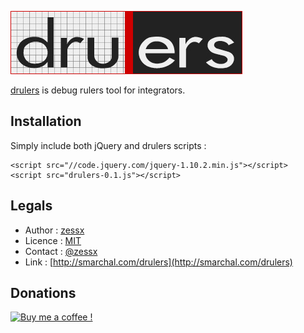 ![drulers](drulers.jpg)

[drulers](https://github.com/zessx/drulers) is debug rulers tool for integrators.

Installation
------------
Simply include both jQuery and drulers scripts :

	<script src="//code.jquery.com/jquery-1.10.2.min.js"></script>
	<script src="drulers-0.1.js"></script>

Legals
------
- Author : [zessx](https://github.com/zessx)
- Licence : [MIT](http://opensource.org/licenses/MIT) 
- Contact : [@zessx](https://twitter.com/zessx)
- Link  : [http://smarchal.com/drulers](http://smarchal.com/drulers)

Donations
---------

[![Buy me a coffee !](http://doc.smarchal.com/bmac)](https://www.paypal.com/cgi-bin/webscr?cmd=_donations&business=KTYWBM9HJMMSE&lc=FR&item_name=Buy%20a%20coffee%20to%20zessx%20%28Samuel%20Marchal%29&currency_code=EUR&bn=PP%2dDonationsBF%3abmac%3aNonHosted)
				
